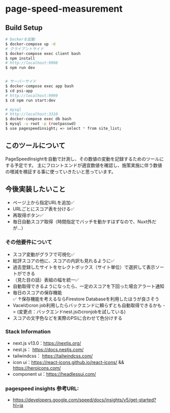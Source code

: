 # page-speed-measurement

## Build Setup

```bash
# Dockerを起動
$ docker-compose up -d
# クライアントサイド
$ docker-compose exec client bash
$ npm install
# http://localhost:9998
$ npm run dev


# サーバーサイド
$ docker-compose exec app bash
$ cd psi-app
# http://localhost:9999
$ cd npm run start:dev

# mysql
# http://localhost:3310
$ docker-compose exec db bash
$ mysql -u root -p (rootpasswd)
$ use pagespeedinsight; => select * from site_list;
```

## このツールについて
PageSpeedInsightを自動で計測し、その数値の変動を記録するためのツールにする予定です。
主にフロントエンドが適宜数値を確認し、施策実施に伴う数値の増減を検証する事に使っていきたいと思っています。

## 今後実装したいこと
- ページ上から指定URLを追加✅
- URLごとにスコア表を分ける✅
- 再取得ボタン✅
- 毎日自動スコア取得（時間指定でバッチを動かすはずなので、Nuxt外だが...）

### その他要件について
- スコア変動がグラフで可視化✅
- 総評スコアの他に、スコアの内訳も見れるように✅
- 過去登録したサイトをセレクトボックス（サイト単位）で選択して表示ソートができる
- （見た目の話）表組の幅を統一✅
- 自動取得できるようになったら、一定のスコアを下回った場合アラート通知
- 毎日のスコアの保存機能<br>✅
↑保存機能を考えるならFirestore Databaseを利用したほうが良さそう
- Vacelのcron job利用したらバックエンドに頼らずとも自動取得できるかも -> (変更点：バックエンドnest.jsのcronjobを試している)
- スコアの文字色などを実際のPSIに合わせて色分けする

### Stack Information
- next.js v13.0：https://nextjs.org/
- nest.js： https://docs.nestjs.com/
- tailwindcss： https://tailwindcss.com/
- icon ui：https://react-icons.github.io/react-icons/ && https://heroicons.com/
- component ui：https://headlessui.com/

### pagespeed insights 参考URL:
- https://developers.google.com/speed/docs/insights/v5/get-started?hl=ja
